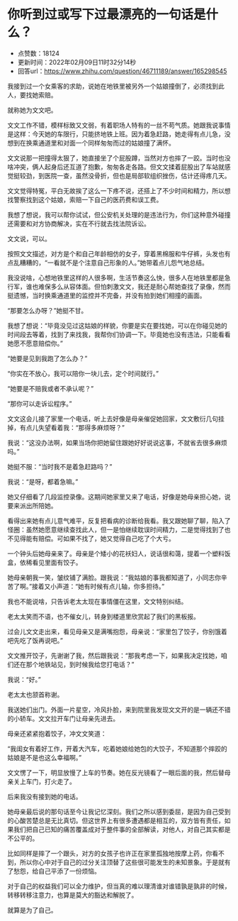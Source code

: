 # 你听到过或写下过最漂亮的一句话是什么？
- 点赞数：18124
- 更新时间：2022年02月09日11时32分14秒
- 回答url：https://www.zhihu.com/question/46711189/answer/165298545
<body>
 <p data-pid="GLT8FKEp">我接到过一个女乘客的求助，说她在地铁里被另外一个姑娘撞倒了，必须找到此人，要找她索赔。</p>
 <p data-pid="30nS010s">就称她为文文吧。</p>
 <p data-pid="JNK-FN9d">文文工作不错，模样标致又文弱，有着职场人特有的一丝不苟气质。她跟我说事情是这样：今天她的车限行，只能挤地铁上班。因为着急赶路，她走得有点儿急，没想到在换乘通道里和对面一个同样匆匆而过的姑娘撞了满怀。</p>
 <p data-pid="R0yW9ymb">文文说那一把撞得太狠了，她直接坐了个屁股蹲，当然对方也摔了一跤。当时也没啥冲突，俩人起身后还互道了抱歉，匆匆各走各路。但文文揉着屁股出了车站就感觉挺较劲，到医院一查，虽然没骨折，但也是局部软组织挫伤，估计还得疼几天。</p>
 <p data-pid="8S0DOuyN">文文觉得特冤，平白无故挨了这么一下疼不说，还搭上了不少时间和精力，所以想找警察找到这个姑娘，索赔一下自己的医药费和误工费。</p>
 <p data-pid="zEwkvs7d">我想了想说，我可以帮你试试，但公安机关处理的是违法行为，你们这种意外碰撞还需要和对方协商解决，实在不行就去找法院诉讼。</p>
 <p data-pid="FdWjj-Lx">文文说，可以。</p>
 <p data-pid="9m7rDGvk">按照文文描述，对方是个和自己年龄相仿的女子，穿着黑棉服和牛仔裤，头发也有点乱糟糟的，“一看就不是个注意自己形象的人。”她带着点儿怨气地总结。</p>
 <p data-pid="CpOxK9Ix">我没说啥，心想地铁里这样的人很多啊，生活节奏这么快，很多人在地铁里都是急行军，谁也难保多么从容体面。但怕刺激文文，我还是耐心帮她查找了录像，然而挺遗憾，当时换乘通道里的监控并不完备，并没有拍到她们相撞的画面。</p>
 <p data-pid="g_Q_eQy7">“那要怎么办呀？”她挺不甘。</p>
 <p data-pid="00vo4SCa">我想了想说：“毕竟没见过这姑娘的样貌，你要是实在要找她，可以在你碰见她的时间段去等着，找到了来找我，我帮你们协调一下。毕竟她也没有违法，只能看看她愿不愿意赔偿你。”</p>
 <p data-pid="9D2Hrv44">“她要是见到我跑了怎么办？”</p>
 <p data-pid="DQgkkiTg">“你实在不放心，我可以陪你一块儿去，定个时间就行。”</p>
 <p data-pid="gQ5o55EG">“她要是不赔我或者不承认呢？”</p>
 <p data-pid="bylYi8As">“那你可以走诉讼程序。”</p>
 <p data-pid="pmxzt0wa">文文这会儿接了家里一个电话，听上去好像是母亲催促她回家，文文敷衍几句挂掉，有点儿失望看着我：“那得多麻烦呀？”</p>
 <p data-pid="5v_4tG8M">我说：“这没办法啊，如果当场你把她留住跟她好好说说这事，不就省去很多麻烦吗。”</p>
 <p data-pid="Qj--u8J8">她挺不服：“当时我不是着急赶路吗？”</p>
 <p data-pid="tXyXjR8S">我说：“是呀，都着急嘛。”</p>
 <p data-pid="nh83pRMu">她又仔细看了几段监控录像。这期间她家里又来了电话，好像是她母亲担心她，说要来派出所陪她。</p>
 <p data-pid="UJWQrPOD">看得出来她有点儿意气难平，反复把看病的诊断给我看。我又跟她聊了聊，陷入了怪圈：虽然她愿意继续查找此人，但一是怕继续耽误时间精力，二是觉得找到了也不见得能有赔偿。可如果不找了，她又觉得自己吃了个大亏。</p>
 <p data-pid="uSvCERqr">一个钟头后她母亲来了。母亲是个矮小的花袄妇人，说话很和蔼，提着一个塑料饭盒，依稀看见里面有饺子。</p>
 <p data-pid="Dqr_29Zy">她母亲朝我一笑，皱纹铺了满脸。跟我说：“我姑娘的事我都知道了，小同志你辛苦了啊。”接着又小声道：“她有时候有点儿轴，你多担待。”</p>
 <p data-pid="hKGHVi_2">我也不能说啥，只告诉老太太现在事情僵在这里，文文特别纠结。</p>
 <p data-pid="tZ9r7yO6">老太太笑而不语，也不催女儿，转身到楼道里欣赏起了我们的黑板报。</p>
 <p data-pid="anB1DV6-">过会儿文文走出来，看见母亲又是满嘴抱怨，母亲说：“家里包了饺子，你别饿着吧先吃了饭再说吧。”</p>
 <p data-pid="Jg22fVxS">文文推开饺子，先谢谢了我，然后跟我说：“那我考虑一下，如果我决定找她，咱们还在那个地铁站见，到时候我给您打电话？”</p>
 <p data-pid="yMZsPMGo">我说：“好。”</p>
 <p data-pid="Mw02_adI">老太太也颔首称谢。</p>
 <p data-pid="QGxH1MAD">我送她们出门。外面一片星空，冷风扑脸，来到院里我发现文文开的是一辆还不错的小轿车。文文拉开车门让母亲先进去。</p>
 <p data-pid="m29HOSuL">母亲还紧紧抱着饺子，冲文文笑道：</p>
 <p data-pid="6hfO3d5D">“我闺女有着好工作，开着大汽车，吃着她娘给她包的大饺子，不知道那个摔跤的姑娘是不是也这么幸福啊。”</p>
 <p data-pid="yqvW2LG4">文文愣了一下，明显放慢了上车的节奏。她在反光镜看了一眼后面的我，然后替母亲关上车门，打火走了。</p>
 <p data-pid="rvFWeZQO">后来我没有接到她的电话。</p>
 <p data-pid="A4NC_jW1">她母亲最后说的那句话至今让我记忆深刻。我们之所以感到委屈，是因为自己受到的心酸苦楚总是无比真切。但这世界上有很多遭遇都是相互的，双方皆有责任，如果我们把自己已知的痛苦覆盖成对于整件事的全部解读，对他人，对自己其实都是不公平的。</p>
 <p data-pid="M25DeywL">比如同样是摔了一个跟头，对方的女孩子也许正在家里孤独地按摩上药，你看不到，所以你心中对于自己的过分关注顶替了这些很可能发生的未知景象。于是就有了愁怨，给自己平添了一份烦恼。</p>
 <p data-pid="HlHrTHYn">对于自己的权益我们可以全力维护，但当真的难以理清谁对谁错孰是孰非的时候，转移转移注意力，也算是莫大的豁达和解脱了。</p>
 <p data-pid="9qVhS8zY">就算是为了自己。</p>
</body>